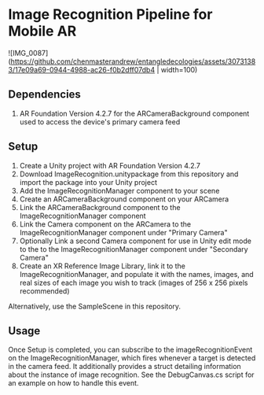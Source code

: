# Image Recognition Pipeline for Mobile AR

![IMG_0087](https://github.com/chenmasterandrew/entangledecologies/assets/30731383/17e09a69-0944-4988-ac26-f0b2dff07db4 | width=100)

## Dependencies
1. AR Foundation Version 4.2.7 for the ARCameraBackground component used to access the device's primary camera feed

## Setup
1. Create a Unity project with AR Foundation Version 4.2.7
2. Download ImageRecognition.unitypackage from this repository and import the package into your Unity project
3. Add the ImageRecognitionManager component to your scene
4. Create an ARCameraBackground component on your ARCamera
5. Link the ARCameraBackground component to the ImageRecognitionManager component
6. Link the Camera component on the ARCamera to the ImageRecognitionManager component under "Primary Camera"
7. Optionally Link a second Camera component for use in Unity edit mode to the to the ImageRecognitionManager component under "Secondary Camera"
8. Create an XR Reference Image Library, link it to the ImageRecognitionManager, and populate it with the names, images, and real sizes of each image you wish to track (images of 256 x 256 pixels recommended)

Alternatively, use the SampleScene in this repository.

## Usage
Once Setup is completed, you can subscribe to the imageRecognitionEvent on the ImageRecognitionManager, which fires whenever a target is detected in the camera feed. It additionally provides a struct detailing information about the instance of image recognition. See the DebugCanvas.cs script for an example on how to handle this event.

